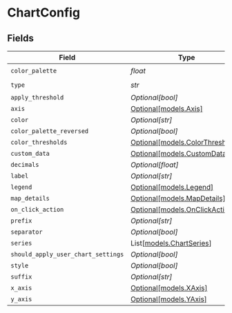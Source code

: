 # ChartConfig


## Fields

| Field                                                            | Type                                                             | Required                                                         | Description                                                      |
| ---------------------------------------------------------------- | ---------------------------------------------------------------- | ---------------------------------------------------------------- | ---------------------------------------------------------------- |
| `color_palette`                                                  | *float*                                                          | :heavy_check_mark:                                               | N/A                                                              |
| `type`                                                           | *str*                                                            | :heavy_check_mark:                                               | N/A                                                              |
| `apply_threshold`                                                | *Optional[bool]*                                                 | :heavy_minus_sign:                                               | N/A                                                              |
| `axis`                                                           | [Optional[models.Axis]](../models/axis.md)                       | :heavy_minus_sign:                                               | N/A                                                              |
| `color`                                                          | *Optional[str]*                                                  | :heavy_minus_sign:                                               | N/A                                                              |
| `color_palette_reversed`                                         | *Optional[bool]*                                                 | :heavy_minus_sign:                                               | N/A                                                              |
| `color_thresholds`                                               | [Optional[models.ColorThresholds]](../models/colorthresholds.md) | :heavy_minus_sign:                                               | N/A                                                              |
| `custom_data`                                                    | [Optional[models.CustomData]](../models/customdata.md)           | :heavy_minus_sign:                                               | N/A                                                              |
| `decimals`                                                       | *Optional[float]*                                                | :heavy_minus_sign:                                               | N/A                                                              |
| `label`                                                          | *Optional[str]*                                                  | :heavy_minus_sign:                                               | N/A                                                              |
| `legend`                                                         | [Optional[models.Legend]](../models/legend.md)                   | :heavy_minus_sign:                                               | N/A                                                              |
| `map_details`                                                    | [Optional[models.MapDetails]](../models/mapdetails.md)           | :heavy_minus_sign:                                               | N/A                                                              |
| `on_click_action`                                                | [Optional[models.OnClickAction]](../models/onclickaction.md)     | :heavy_minus_sign:                                               | N/A                                                              |
| `prefix`                                                         | *Optional[str]*                                                  | :heavy_minus_sign:                                               | N/A                                                              |
| `separator`                                                      | *Optional[bool]*                                                 | :heavy_minus_sign:                                               | N/A                                                              |
| `series`                                                         | List[[models.ChartSeries](../models/chartseries.md)]             | :heavy_minus_sign:                                               | N/A                                                              |
| `should_apply_user_chart_settings`                               | *Optional[bool]*                                                 | :heavy_minus_sign:                                               | N/A                                                              |
| `style`                                                          | *Optional[bool]*                                                 | :heavy_minus_sign:                                               | N/A                                                              |
| `suffix`                                                         | *Optional[str]*                                                  | :heavy_minus_sign:                                               | N/A                                                              |
| `x_axis`                                                         | [Optional[models.XAxis]](../models/xaxis.md)                     | :heavy_minus_sign:                                               | N/A                                                              |
| `y_axis`                                                         | [Optional[models.YAxis]](../models/yaxis.md)                     | :heavy_minus_sign:                                               | N/A                                                              |